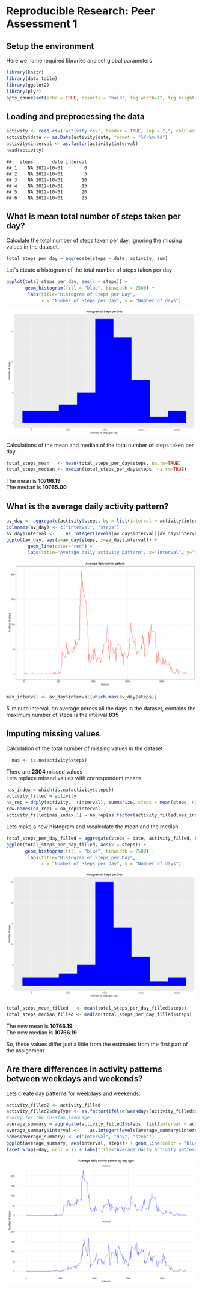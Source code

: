 # Reproducible Research: Peer Assessment 1
## Setup the environment
Here we name required libraries and set global parameters


```r
library(knitr)
library(data.table)
library(ggplot2)
library(plyr)
opts_chunk$set(echo = TRUE, results = 'hold', fig.width=12, fig.height=8, fig.path='figure/')
```


## Loading and preprocessing the data


```r
activity <- read.csv('activity.csv', header = TRUE, sep = ",", colClasses=c("numeric", "character", "numeric"))
activity$date <- as.Date(activity$date, format = "%Y-%m-%d")
activity$interval <- as.factor(activity$interval)
head(activity)
```

```
##   steps       date interval
## 1    NA 2012-10-01        0
## 2    NA 2012-10-01        5
## 3    NA 2012-10-01       10
## 4    NA 2012-10-01       15
## 5    NA 2012-10-01       20
## 6    NA 2012-10-01       25
```

## What is mean total number of steps taken per day?
Calculate the total number of steps taken per day, ignoring the missing values in the dataset.


```r
total_steps_per_day = aggregate(steps ~ date, activity, sum)
```

Let's cteate a  histogram of the total number of steps taken per day

```r
ggplot(total_steps_per_day, aes(x = steps)) + 
       geom_histogram(fill = "blue", binwidth = 2500) + 
        labs(title="Histogram of Steps per Day", 
             x = "Number of Steps per Day", y = "Number of days") 
```

![](figure/unnamed-chunk-3-1.png)


Calculations of the mean and median of the total number of steps taken per day


```r
total_steps_mean   <- mean(total_steps_per_day$steps, na.rm=TRUE)
total_steps_median <- median(total_steps_per_day$steps, na.rm=TRUE)
```

The mean is **10766.19**  
The median is **10765.00**

## What is the average daily activity pattern?


```r
av_day <- aggregate(activity$steps, by = list(interval = activity$interval), FUN=mean, na.rm=TRUE)
colnames(av_day) <- c("interval", "steps")
av_day$interval <-    as.integer(levels(av_day$interval)[av_day$interval])
ggplot(av_day, aes(y=av_day$steps, x=av_day$interval)) +  
        geom_line(color="red") +  
        labs(title="Average daily activity pattern", x="Interval", y="Number of steps") + theme_bw()
```

![](figure/unnamed-chunk-5-1.png)

```r
max_interval <- av_day$interval[which.max(av_day$steps)]
```
5-minute interval, on average across all the days in the dataset, contains the maximum number of steps is the interval **835**

## Imputing missing values
Calculation of the total number of missing values in the dataset

```r
  nas <- is.na(activity$steps)
```
 There are **2304** missed values  
 Lets replace missed values with correspondent means
 

```r
nas_index = which(is.na(activity$steps))
activity_filled = activity
na_rep = ddply(activity, .(interval), summarize, steps = mean(steps, na.rm=TRUE))
row.names(na_rep) = na_rep$interval
activity_filled[nas_index,1] = na_rep[as.factor(activity_filled[nas_index,3]),2]
```

Lets make a new histogram and recalculate the mean and  the median


```r
total_steps_per_day_filled = aggregate(steps ~ date, activity_filled, sum)
ggplot(total_steps_per_day_filled, aes(x = steps)) + 
       geom_histogram(fill = "blue", binwidth = 2500) + 
        labs(title="Histogram of Steps per Day", 
             x = "Number of Steps per Day", y = "Number of days") 
```

![](figure/unnamed-chunk-8-1.png)

```r
total_steps_mean_filled   <- mean(total_steps_per_day_filled$steps)
total_steps_median_filled <- median(total_steps_per_day_filled$steps)
```
The new mean is **10766.19**  
The new median is **10766.19**

So, these values differ just a little from the estimates from the first part of the assignment   

## Are there differences in activity patterns between weekdays and weekends?

Lets create day patterns for weekdays and weekends.


```r
activity_filled2 <- activity_filled
activity_filled2$dayType <- as.factor(ifelse(weekdays(activity_filled$date) %in%  c("суббота", "воскресенье"),'weekend','weekday')) 
#Sorry for the russian language
average_summary = aggregate(activity_filled2$steps, list(interval = activity_filled2$interval, dayType = activity_filled2$dayType), mean)
average_summary$interval <-    as.integer(levels(average_summary$interval)[average_summary$interval])
names(average_summary) <- c("interval", "day", "steps")
ggplot(average_summary, aes(interval, steps)) + geom_line(color = "blue") +
facet_wrap(~day, ncol = 1) + labs(title="Average daily activity pattern by day type", x="Interval", y="Number of steps")+theme_minimal()
```

![](figure/unnamed-chunk-9-1.png)

